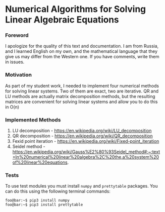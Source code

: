 # Numerical Algorithms for Solving Linear Algebraic Equations
### Foreword
I apologize for the quality of this text and documentation. I am from Russia, and I learned English on my own, and the mathematical language that they give us may differ from the Western one. If you have comments, write them in issues.
### Motivation
As part of my student work, I needed to implement four numerical methods for solving linear systems. Two of them are exact, two are iterative.
QR and LU methods are actually matrix decomposition methods, but the resulting matrices are convenient for solving linear systems and allow you to do this in O(n)
### Implemented Methods
1. LU decomposition - https://en.wikipedia.org/wiki/LU_decomposition
2. QR decomposition - https://en.wikipedia.org/wiki/QR_decomposition
3. Fexid point iteration - https://en.wikipedia.org/wiki/Fixed-point_iteration
4. Seidel method - https://en.wikipedia.org/wiki/Gauss%E2%80%93Seidel_method#:~:text=In%20numerical%20linear%20algebra%2C%20the,a%20system%20of%20linear%20equations.
### Tests
To use test modules you must install `numpy` and `prettytable` packages. You can do this using the following terminal commands:
```console
foo@bar:~$ pip3 install numpy
foo@bar:~$ pip3 install prettytable
```